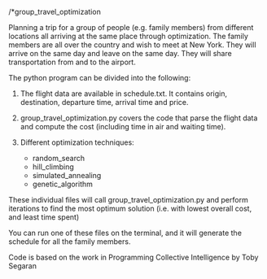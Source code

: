 /*group_travel_optimization

Planning a trip for a group of people (e.g. family members) from different locations all arriving at the same place through optimization. The family members are all over the country and wish to meet at New York. They will arrive on the same day and leave on the same day. They will share transportation from and to the airport. 



The python program can be divided into the following:

1) The flight data are available in schedule.txt. It contains origin, destination, departure time, arrival time and price.

2) group_travel_optimization.py covers the code that parse the flight data and compute the cost (including time in air and waiting time).

3) Different optimization techniques:
	- random_search
	- hill_climbing
	- simulated_annealing
	- genetic_algorithm

These individual files will call group_travel_optimization.py and perform iterations to find the most optimum solution (i.e. with lowest overall cost, and least time spent)

You can run one of these files on the terminal, and it will generate the schedule for all the family members.



Code is based on the work in Programming Collective Intelligence by Toby Segaran